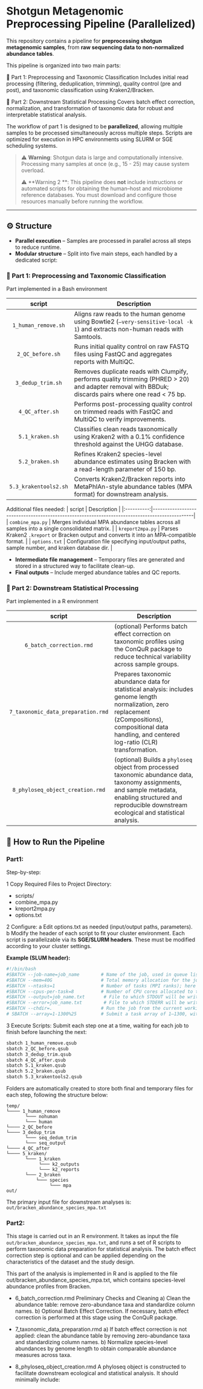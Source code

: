 # Shotgun Metagenomic Preprocessing Pipeline (Parallelized)

This repository contains a pipeline for **preprocessing shotgun metagenomic samples**, from **raw sequencing data to non-normalized abundance tables**.

This pipeline is organized into two main parts:

🔹 Part 1: Preprocessing and Taxonomic Classification
Includes initial read processing (filtering, deduplication, trimming), quality control (pre and post), and taxonomic classification using Kraken2/Bracken.

🔹 Part 2: Downstream Statistical Processing
Covers batch effect correction, normalization, and transformation of taxonomic data for robust and interpretable statistical analysis.

The workflow of part 1 is designed to be **parallelized**, allowing multiple samples to be processed simultaneously across multiple steps. Scripts are optimized for execution in HPC environments using SLURM or SGE scheduling systems.

> ⚠️ **Warning**: Shotgun data is large and computationally intensive. Processing many samples at once (e.g., 15 - 25) may cause system overload.
> 
> ⚠️ **Warning 2 **: This pipeline does **not** include instructions or automated scripts for obtaining the human–host and microbiome reference databases. You must download and configure those resources manually before running the workflow.
---

## ⚙️ Structure

- **Parallel execution** – Samples are processed in parallel across all steps to reduce runtime.
- **Modular structure** – Split into five main steps, each handled by a dedicated script:

### 🔹 Part 1: Preprocessing and Taxonomic Classification

Part implemented in a Bash environment

| script       | Description                                                                                   |
|:----------:|-----------------------------------------------------------------------------------------------|
| `1_human_remove.sh` | Aligns raw reads to the human genome using Bowtie2 (`–very-sensitive-local -k 1`) and extracts non-human reads with Samtools. |
| `2_QC_before.sh`    | Runs initial quality control on raw FASTQ files using FastQC and aggregates reports with MultiQC.                       |
| `3_dedup_trim.sh`   | Removes duplicate reads with Clumpify, performs quality trimming (PHRED > 20) and adapter removal with BBDuk; discards pairs where one read < 75 bp. |
| `4_QC_after.sh`     | Performs post-processing quality control on trimmed reads with FastQC and MultiQC to verify improvements.               |
| `5.1_kraken.sh`     | Classifies clean reads taxonomically using Kraken2 with a 0.1% confidence threshold against the UHGG database.         |
| `5.2_braken.sh`     | Refines Kraken2 species-level abundance estimates using Bracken with a read-length parameter of 150 bp.                |
| `5.3_krakentools2.sh` | Converts Kraken2/Bracken reports into MetaPhlAn-style abundance tables (MPA format) for downstream analysis.          |


Additional files needed:
 | script       | Description                                                                                   |
|:----------:|-----------------------------------------------------------------------------------------------|
| `combine_mpa.py`   | Merges individual MPA abundance tables across all samples into a single consolidated matrix.                 |
| `kreport2mpa.py`   | Parses Kraken2 `.kreport` or Bracken output and converts it into an MPA-compatible format.                   |
| `options.txt`      | Configuration file specifying input/output paths, sample number, and kraken database dir. |


- **Intermediate file management** – Temporary files are generated and stored in a structured way to facilitate clean-up.
- **Final outputs** – Include merged abundance tables and QC reports.

### 🔹 Part 2: Downstream Statistical Processing

Part implemented in a R environment

| script       | Description                                                                                   |
|:----------:|-----------------------------------------------------------------------------------------------|
| `6_batch_correction.rmd`   | (optional) Performs batch effect correction on taxonomic profiles using the ConQuR package to reduce technical variability across sample groups. |
| `7_taxonomic_data_preparation.rmd` | Prepares taxonomic abundance data for statistical analysis: includes genome length normalization, zero replacement (zCompositions), compositional data handling, and centered log-ratio (CLR) transformation. |
| `8_phyloseq_object_creation.rmd` | (optional) Builds a `phyloseq` object from processed taxonomic abundance data, taxonomy assignments, and sample metadata, enabling structured and reproducible downstream ecological and statistical analysis.  |


## 🚀 How to Run the Pipeline


### Part1:
Step-by-step:

1 Copy Required Files to Project Directory:
 - scripts/
 - combine_mpa.py
 - kreport2mpa.py
 - options.txt

2 Configure:
   a Edit options.txt as needed (input/output paths, parameters).
   b Modify the header of each script to fit your cluster environment. Each script is parallelizable via its **SGE/SLURM headers**. These must be modified according to your cluster settings.
   
   **Example (SLUM header):**
      
```bash
#!/bin/bash
#SBATCH --job-name=job_name        # Name of the job, used in queue listings
#SBATCH --mem=40G                  # Total memory allocation for the job (40 gigabytes)
#SBATCH --ntasks=1                 # Number of tasks (MPI ranks); here a single task
#SBATCH --cpus-per-task=8          # Number of CPU cores allocated to this task
#SBATCH --output=job_name.txt       # File to which STDOUT will be written
#SBATCH --error=job_name.txt        # File to which STDERR will be written
#SBATCH --chdir=.                  # Run the job from the current working directory
# SBATCH --array=1-1300%25         # Submit a task array of 1–1300, with max 25 concurrent
```

3 Execute Scripts:
  Submit each step one at a time, waiting for each job to finish before launching the next:

```bash
sbatch 1_human_remove.qsub
sbatch 2_QC_before.qsub
sbatch 3_dedup_trim.qsub
sbatch 4_QC_after.qsub
sbatch 5.1_kraken.qsub
sbatch 5.2_braken.qsub
sbatch 5.3_krakentools2.qsub
```

Folders are automatically created to store both final and temporary files for each step, following the structure below:

```
temp/
└──── 1_human_remove
       └─── nohuman
       └─── human     
└──── 2_QC_before
└──── 3_dedup_trim
       └─── seq_dedum_trim
       └─── seq_output  
└──── 4_QC_after
└──── 5_kraken/
       └─── 1_kraken
            └─── k2_outputs
            └─── k2_reports
       └─── 2_braken
           └─── species
                └─── mpa
out/
```

The primary input file for downstream analyses is:
`out/bracken_abundance_species_mpa.txt`

### Part2:
This stage is carried out in an R environment. It takes as input the file `out/bracken_abundance_species_mpa.txt`, and runs a set of R scripts to perform taxonomic data preparation for statistical analysis.
The batch effect correction step is optional and can be applied depending on the characteristics of the dataset and the study design.

This part of the analysis is implemented in R and is applied to the file out/bracken_abundance_species_mpa.txt, which contains species-level abundance profiles from Bracken.

- 6_batch_correction.rmd
           Preliminary Checks and Cleaning
           a) Clean the abundance table: remove zero-abundance taxa and standardize column names.
           b) Optional Batch Effect Correction. If necessary, batch effect correction is performed at this stage using the ConQuR package.

- 7_taxonomic_data_preparation.rmd
           a) If batch effect correction is not applied: clean the abundance table by removing zero-abundance taxa and standardizing column names.
           b) Normalize species-level abundances by genome length to obtain comparable abundance measures across taxa.

- 8_phyloseq_object_creation.rmd
           A phyloseq object is constructed to facilitate downstream ecological and statistical analysis. It should minimally include:



